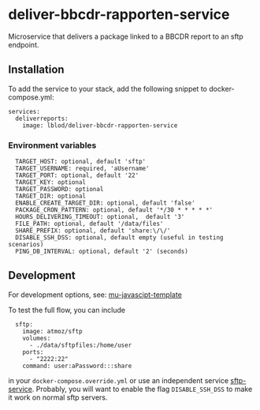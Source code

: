 # deliver-bbcdr-rapporten-service
Microservice that delivers a package linked to a BBCDR report to an sftp endpoint.

## Installation
To add the service to your stack, add the following snippet to docker-compose.yml:

```
services:
  deliverreports:
    image: lblod/deliver-bbcdr-rapporten-service

```
### Environment variables
```
  TARGET_HOST: optional, default 'sftp'
  TARGET_USERNAME: required, 'aUsername'
  TARGET_PORT: optional, default '22'
  TARGET_KEY: optional
  TARGET_PASSWORD: optional
  TARGET_DIR: optional
  ENABLE_CREATE_TARGET_DIR: optional, default 'false'
  PACKAGE_CRON_PATTERN: optional, default '*/30 * * * * *'
  HOURS_DELIVERING_TIMEOUT: optional,  default '3'
  FILE_PATH: optional, default '/data/files'
  SHARE_PREFIX: optional, default 'share:\/\/'
  DISABLE_SSH_DSS: optional, default empty (useful in testing scenarios)
  PING_DB_INTERVAL: optional, default '2' (seconds)
```
## Development
For development options, see: [mu-javascipt-template](https://github.com/mu-semtech/mu-javascript-template)

To test the full flow, you can include
```
  sftp:
    image: atmoz/sftp
    volumes:
      - ./data/sftpfiles:/home/user
    ports:
      - "2222:22"
    command: user:aPassword:::share
```
in your `docker-compose.override.yml` or use an independent service [sftp-service](https://github.com/lblod/sftp-service).
Probably, you will want to enable the flag `DISABLE_SSH_DSS` to make it work on normal sftp servers.

